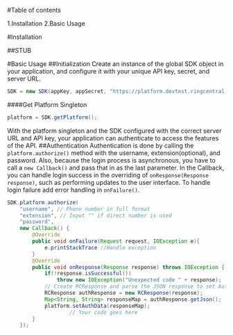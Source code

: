 #Table of contents

1.Installation
2.Basic Usage

#Installation

##STUB

#Basic Usage
##Initialization
Create an instance of the global SDK object in your application, and configure it with your unique API key, secret, and server URL.
```java
SDK = new SDK(appKey, appSecret, "https://platform.devtest.ringcentral.com";
```
####Get Platform Singleton
```java
platform = SDK.getPlatform();
```
With the platform singleton and the SDK configured with the correct server URL and API key, your application can authenticate to access the features of the API.
##Authentication
Authentication is done by calling the `platform.authorize()` method with the username, extension(optional), and password. Also, because the login process is asynchronous, you have to call a `new Callback()` and pass that in as the last parameter. In the Callback, you can handle login success in the overriding of `onResponse(Response response)`, such as performing updates to the user interface. To handle login failure add error handling in `onFailure()`.
```java
SDK.platform.authorize(
	"username", // Phone number in full format
 	"extension", // Input "" if direct number is used
	"password",
	new Callback() {
		@Override
		public void onFailure(Request request, IOException e){
			e.printStackTrace //Handle exception
		} 
		@Override
		public void onResponse(Response response) throws IOException {
			if(!response.isSuccessful())
				throw new IOException("Unexpected code " + response);
			// Create RCResponse and parse the JSON response to set Auth data
			RCResponse authResponse = new RCResponse(response);
			Map<String, String> responseMap = authResponse.getJson();
			platform.setAuthData(responseMap);
               		// Your code goes here
		}
	});
``` 

